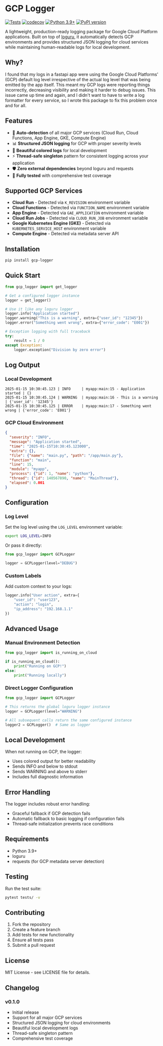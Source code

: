 # GCP Logger

[![Tests](https://github.com/USERNAME/gcp-logger/workflows/Tests/badge.svg)](https://github.com/USERNAME/gcp-logger/actions)
[![codecov](https://codecov.io/gh/USERNAME/gcp-logger/branch/main/graph/badge.svg)](https://codecov.io/gh/USERNAME/gcp-logger)
[![Python 3.9+](https://img.shields.io/badge/python-3.9+-blue.svg)](https://www.python.org/downloads/)
[![PyPI version](https://badge.fury.io/py/gcp-logger.svg)](https://badge.fury.io/py/gcp-logger)

A lightweight, production-ready logging package for Google Cloud Platform applications. Built on top of [loguru](https://github.com/Delgan/loguru), it automatically detects GCP environments and provides structured JSON logging for cloud services while maintaining human-readable logs for local development.

## Why?

I found that my logs in a fastapi app were using the Google Cloud Platforms' (GCP) default log level irrespective of the
actual log level that was being emitted by the app itself. This meant my GCP logs were reporting things incorrectly, 
decreasing visibility and making it harder to debug issues. This issue came up time and again, and I didn't want to have 
to write a log formatter for every service, so I wrote this package to fix this problem once and for all.

## Features

- 🚀 **Auto-detection** of all major GCP services (Cloud Run, Cloud Functions, App Engine, GKE, Compute Engine)
- 📊 **Structured JSON logging** for GCP with proper severity levels
- 🎨 **Beautiful colored logs** for local development
- ⚡ **Thread-safe singleton** pattern for consistent logging across your application
- 🛡️ **Zero external dependencies** beyond loguru and requests
- 🧪 **Fully tested** with comprehensive test coverage

## Supported GCP Services

- **Cloud Run** - Detected via `K_REVISION` environment variable
- **Cloud Functions** - Detected via `FUNCTION_NAME` environment variable  
- **App Engine** - Detected via `GAE_APPLICATION` environment variable
- **Cloud Run Jobs** - Detected via `CLOUD_RUN_JOB` environment variable
- **Google Kubernetes Engine (GKE)** - Detected via `KUBERNETES_SERVICE_HOST` environment variable
- **Compute Engine** - Detected via metadata server API

## Installation

```bash
pip install gcp-logger
```

## Quick Start

```python
from gcp_logger import get_logger

# Get a configured logger instance
logger = get_logger()

# Use it like any loguru logger
logger.info("Application started")
logger.warning("This is a warning", extra={"user_id": "12345"})
logger.error("Something went wrong", extra={"error_code": "E001"})

# Exception logging with full traceback
try:
    result = 1 / 0
except Exception:
    logger.exception("Division by zero error")
```

## Log Output

### Local Development
```
2025-01-15 10:30:45.123 | INFO     | myapp:main:15 - Application started | {}
2025-01-15 10:30:45.124 | WARNING  | myapp:main:16 - This is a warning | {'user_id': '12345'}
2025-01-15 10:30:45.125 | ERROR    | myapp:main:17 - Something went wrong | {'error_code': 'E001'}
```

### GCP Cloud Environment
```json
{
  "severity": "INFO",
  "message": "Application started",
  "time": "2025-01-15T10:30:45.123000",
  "extra": {},
  "file": {"name": "main.py", "path": "/app/main.py"},
  "function": "main",
  "line": 15,
  "module": "myapp",
  "process": {"id": 1, "name": "python"},
  "thread": {"id": 140567890, "name": "MainThread"},
  "elapsed": 0.001
}
```

## Configuration

### Log Level
Set the log level using the `LOG_LEVEL` environment variable:

```bash
export LOG_LEVEL=INFO
```

Or pass it directly:
```python
from gcp_logger import GCPLogger

logger = GCPLogger(level="DEBUG")
```

### Custom Labels
Add custom context to your logs:

```python
logger.info("User action", extra={
    "user_id": "user123",
    "action": "login",
    "ip_address": "192.168.1.1"
})
```

## Advanced Usage

### Manual Environment Detection
```python
from gcp_logger import is_running_on_cloud

if is_running_on_cloud():
    print("Running on GCP!")
else:
    print("Running locally")
```

### Direct Logger Configuration
```python
from gcp_logger import GCPLogger

# This returns the global loguru logger instance
logger = GCPLogger(level="WARNING")

# All subsequent calls return the same configured instance
logger2 = GCPLogger()  # Same as logger
```

## Local Development

When not running on GCP, the logger:
- Uses colored output for better readability
- Sends INFO and below to stdout
- Sends WARNING and above to stderr
- Includes full diagnostic information

## Error Handling

The logger includes robust error handling:
- Graceful fallback if GCP detection fails
- Automatic fallback to basic logging if configuration fails
- Thread-safe initialization prevents race conditions

## Requirements

- Python 3.9+
- loguru
- requests (for GCP metadata server detection)

## Testing

Run the test suite:

```bash
pytest tests/ -v
```

## Contributing

1. Fork the repository
2. Create a feature branch
3. Add tests for new functionality
4. Ensure all tests pass
5. Submit a pull request

## License

MIT License - see LICENSE file for details.

## Changelog

### v0.1.0
- Initial release
- Support for all major GCP services
- Structured JSON logging for cloud environments
- Beautiful local development logs
- Thread-safe singleton pattern
- Comprehensive test coverage